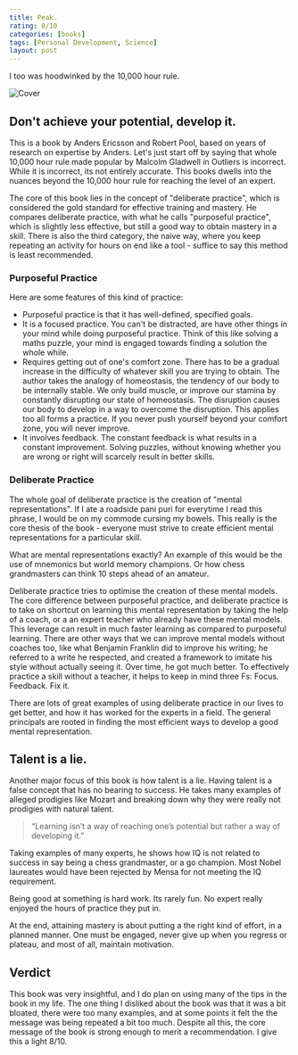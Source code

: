 ```yaml
---
title: Peak.
rating: 8/10
categories: [books]
tags: [Personal Development, Science]
layout: post
---
```

I too was hoodwinked by the 10,000 hour rule.

![Cover](https://i.gr-assets.com/images/S/compressed.photo.goodreads.com/books/1445050174l/26312997._SY475_.jpg)

## Don't achieve your potential, develop it.

This is a book by Anders Ericsson and Robert Pool, based on years of research on expertise by Anders. Let's just start off by saying that whole 10,000 hour rule made popular by Malcolm Gladwell in Outliers is incorrect. While it is incorrect, its not entirely accurate. This books dwells into the nuances beyond the 10,000 hour rule for reaching the level of an expert. 

The core of this book lies in the concept of "deliberate practice", which is considered the gold standard for effective training and mastery. He compares deliberate practice, with what he calls "purposeful practice", which is slightly less effective, but still a good way to obtain mastery in a skill. There is also the third category, the naive way, where you keep repeating an activity for hours on end like a tool - suffice to say this method is least recommended.

### Purposeful Practice
Here are some features of this kind of practice:
* Purposeful practice is that it has well-defined, specified goals.
* It is a focused practice. You can't be distracted, are have other things in your mind while doing purposeful practice. Think of this like solving a maths puzzle, your mind is engaged towards finding a solution the whole while.
* Requires getting out of one's comfort zone. There has to be a gradual increase in the difficulty of whatever skill you are trying to obtain. The author takes the analogy of homeostasis, the tendency of our body to be internally stable. We only build muscle, or improve our stamina by constantly disrupting our state of homeostasis. The disruption causes our body to develop in a way to overcome the disruption. This applies too all forms a practice. If you never push yourself beyond your comfort zone, you will never improve.
* It involves feedback. The constant feedback is what results in a constant improvement. Solving puzzles, without knowing whether you are wrong or right will scarcely result in better skills.

### Deliberate Practice
The whole goal of deliberate practice is the creation of "mental representations". If I ate a roadside pani puri for everytime I read this phrase, I would be on my commode cursing my bowels. This really is the core thesis of the book - everyone must strive to create efficient mental representations for a particular skill.

What are mental representations exactly? An example of this would be the use of mnemonics but world memory champions. Or how chess grandmasters can think 10 steps ahead of an amateur. 

Deliberate practice tries to optimise the creation of these mental models. The core difference between purposeful practice, and deliberate practice is to take on shortcut on learning this mental representation by taking the help of a coach, or a an expert teacher who already have these mental models. This leverage can result in much faster learning as compared to purposeful learning.
There are other ways that we can improve mental models without coaches too, like what Benjamin Franklin did to improve his writing; he referred to a write he respected, and created a framework to imitate his style without actually seeing it. Over time, he got much better. To effectively practice a skill without a teacher, it helps to keep in mind three Fs: Focus. Feedback. Fix it. 

There are lots of great examples of using deliberate practice in our lives to get better, and how it has worked for the experts in a field. The general principals are rooted in finding the most efficient ways to develop a good mental representation.

## Talent is a lie.
Another major focus of this book is how talent is a lie. Having talent is a false concept that has no bearing to success. He takes many examples of alleged prodigies like Mozart and breaking down why they were really not prodigies with natural talent.

> “Learning isn’t a way of reaching one’s potential but rather a way of developing it.” 

Taking examples of many experts, he shows how IQ is not related to success in say being a chess grandmaster, or a go champion. Most Nobel laureates would have been rejected by Mensa for not meeting the IQ requirement. 

Being good at something is hard work. Its rarely fun. No expert really enjoyed the hours of practice they put in. 

At the end, attaining mastery is about putting a the right kind of effort, in a planned manner. One must be engaged, never give up when you regress or plateau, and most of all, maintain motivation.

## Verdict
This book was very insightful, and I do plan on using many of the tips in the book in my life. The one thing I disliked about the book was that it was a bit bloated, there were too many examples, and at some points it felt the the message was being repeated a bit too much. Despite all this, the core message of the book is strong enough to merit a recommendation. I give this a light 8/10.
